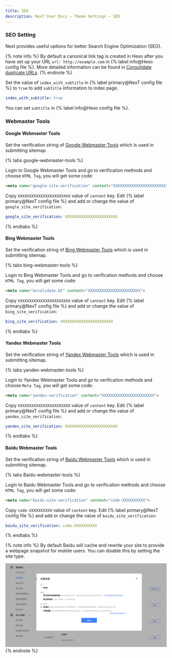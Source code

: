 ```yaml
---
title: SEO
description: NexT User Docs – Theme Settings – SEO
---
```


### SEO Setting

Next provides useful options for better Search Engine Optimization (SEO).

{% note info %}
By default a canonical link tag is created in Hexo after you have set up your URL `url: http://example.com` in {% label info@Hexo config file %}. More detailed information can be found in [Consolidate duplicate URLs](https://support.google.com/webmasters/answer/139066).
{% endnote %}

Set the value of `index_with_subtitle` in {% label primary@NexT config file %} to `true` to add `subtitle` information to index page.

```yml NexT config file
index_with_subtitle: true
```

You can set `subtitle` in {% label info@Hexo config file %}.

### Webmaster Tools

#### Google Webmaster Tools

Set the verification string of [Google Webmaster Tools](https://developers.google.com/search) which is used in submitting sitemap.

{% tabs google-webmaster-tools %}
<!-- tab Get Verification Code → -->
Login to Google Webmaster Tools and go to verification methods and choose `HTML Tag`, you will get some code:

```html
<meta name="google-site-verification" content="XXXXXXXXXXXXXXXXXXXXXXX">
```
<!-- endtab -->

<!-- tab NexT Config -->
Copy `XXXXXXXXXXXXXXXXXXXXXXX` value of `content` key.
Edit {% label primary@NexT config file %} and add or change the value of `google_site_verification`:

```yml NexT config file
google_site_verification: XXXXXXXXXXXXXXXXXXXXXXX
```
<!-- endtab -->
{% endtabs %}

#### Bing Webmaster Tools

Set the verification string of [Bing Webmaster Tools](https://www.bing.com/webmasters) which is used in submitting sitemap.

{% tabs bing-webmaster-tools %}
<!-- tab Get Verification Code → -->
Login to Bing Webmaster Tools and go to verification methods and choose `HTML Tag`, you will get some code:

```html
<meta name="msvalidate.01" content="XXXXXXXXXXXXXXXXXXXXXXX">
```
<!-- endtab -->

<!-- tab NexT Config -->
Copy `XXXXXXXXXXXXXXXXXXXXXXX` value of `content` key.
Edit {% label primary@NexT config file %} and add or change the value of `bing_site_verification`:

```yml NexT config file
bing_site_verification: XXXXXXXXXXXXXXXXXXXXXXX
```
<!-- endtab -->
{% endtabs %}

#### Yandex Webmaster Tools

Set the verification string of [Yandex Webmaster Tools](https://webmaster.yandex.ru/) which is used in submitting sitemap.

{% tabs yandex-webmaster-tools %}
<!-- tab Get Verification Code → -->
Login to Yandex Webmaster Tools and go to verification methods and choose `Meta Tag`, you will get some code:

```html
<meta name="yandex-verification" content="XXXXXXXXXXXXXXXXXXXXXXX">
```
<!-- endtab -->

<!-- tab NexT Config -->
Copy `XXXXXXXXXXXXXXXXXXXXXXX` value of `content` key.
Edit {% label primary@NexT config file %} and add or change the value of `yandex_site_verification`:

```yml NexT config file
yandex_site_verification: XXXXXXXXXXXXXXXXXXXXXXX
```
<!-- endtab -->
{% endtabs %}

#### Baidu Webmaster Tools

Set the verification string of [Baidu Webmaster Tools](https://ziyuan.baidu.com/site/) which is used in submitting sitemap.

{% tabs Baidu-webmaster-tools %}
<!-- tab Get Verification Code → -->
Login to Baidu Webmaster Tools and go to verification methods and choose `HTML Tag`, you will get some code:

```html
<meta name="baidu-site-verification" content="code-XXXXXXXXXX">
```
<!-- endtab -->

<!-- tab NexT Config -->
Copy `code-XXXXXXXXXX` value of `content` key.
Edit {% label primary@NexT config file %} and add or change the value of `baidu_site_verification`:

```yml NexT config file
baidu_site_verification: code-XXXXXXXXXX
```
<!-- endtab -->
{% endtabs %}

{% note info %}
By default Baidu will cache and rewrite your site to provide a webpage snapshot for mobile users. You can disable this by setting the site type.

![Baidu Webmaster Tools](/images/next/baidu.png)
{% endnote %}
